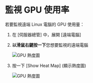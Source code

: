 # <a name="monitoring-gpu-utilization"></a>監視 GPU 使用率
若要監視遠端 Linux 電腦的 GPU 使用量：

1. 在 [伺服器總管] 中，展開 [遠端電腦]
2. **以滑鼠右鍵按一下**您想要監視的遠端電腦
    
    ![GPU 熱度圖](media\monitor-gpu\gpu-heatmap-0.png)

2. 按一下 [Show Heat Map] (顯示熱度圖)
    
    ![GPU 熱度圖](media\monitor-gpu\heatmap.png)
    